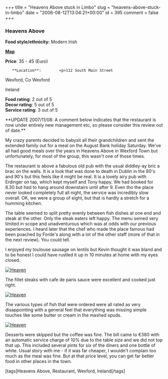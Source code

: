 +++
title = "Heavens Above stuck in Limbo"
slug = "heavens-above-stuck-in-limbo"
date = "2006-08-12T13:04:21+00:00"
id = 395
comment = false
+++

  <div class='hreview'>         

### Heavens Above

**Food style/ethnicity:** Modern Irish

**[Map](http://local.live.com/?v=2&sp=aN.sqpbm4gfvjpp_Heavens%2520Above_Restaurant__)**

**Price**: 35 - 45        (Euro)

       **Location**:        <p>112 South Main Street

Wexford,         Co Wexford        

Ireland
      </p>        <div>**Food rating**: <span class="rating">2</span> out of 5<div class="sb-fullstar"> </div><div class="sb-fullstar"> </div><div class="sb-emptystar"> </div><div class="sb-emptystar"> </div><div class="sb-emptystar"> </div></div>   <div>**Decor rating**: <span class="rating">5</span> out of 5<div class="sb-fullstar"> </div><div class="sb-fullstar"> </div><div class="sb-fullstar"> </div><div class="sb-fullstar"> </div><div class="sb-fullstar"> </div></div>   <div>**Service rating**: <span class="rating">3</span> out of 5<div class="sb-fullstar"> </div><div class="sb-fullstar"> </div><div class="sb-fullstar"> </div><div class="sb-emptystar"> </div><div class="sb-emptystar"> </div></div>   <div class='description'>

<p>**UPDATE 2007/11/08: A comment below indicates that the restaurant is now under entirely new management etc, so please consider this review out of date.**

My crazy parents decided to babysit all their grandchildren and sent the extended family out for a meal on the August Bank holiday Saturday. We've all had good meals over the years in Heavens Above in Wexford Town but unfortunately, for most of the group, this wasn't one of those times.

The restaurant is above a fabulous old pub with the usual diddley-ay bric a brac on the walls. It is a look that was done to death in Dublin in the 80's and 90's but this feels like it might be real. It is a lovely airy pub with Erdinger on tap, which kept myself and Tony happy. We had booked for 8.30 but had to hang around downstairs until after 9\. Even tho the place never looked completely full all night, the service was incredibly slow overall. OK, we were a group of eight, but that is hardly a stretch for a humming kitchen.

The table seemed to split pretty evenly between fish dishes at one end and steak at the other. Only the steak eaters left happy. The menu semed very limited in scope and unadventurous which was at odds with our previous experiences. I heard later that the chef who made the place famous had been poached by Forde's along with a lot of the other staff (more of that in the next review). You could tell.

I enjoyed my toulouse sausage on lentils but Kevin thought it was bland and to be honest I could have rustled it up in 10 minutes at home with my eyes closed.

[![Heaven](/images/flickr/2024_download/213089955_c8a8e413ce_c.jpg)](http://www.flickr.com/photos/bandon1/213089955/ "Photo Sharing")

The fillet steaks with cafe de paris sauce were excellent and cooked just right.

[![Heaven](/images/flickr/2024_download/213090219_b6d3169492_c.jpg)](http://www.flickr.com/photos/bandon1/213090219/ "Photo Sharing")

 The various types of fish that were ordered were all rated as very disappointing with a general feel that everything was missing simple touches like some butter or cream in the mashed spuds.

[![Heaven](/images/flickr/2024_download/213090429_03f37236c4_c.jpg)](http://www.flickr.com/photos/bandon1/213090429/ "Photo Sharing")

Desserts were skipped but the coffee was fine. The bill came to €380 with an automatic service charge of 10% due to the table size and we did not top that up. This included several pints for six of the diners and one bottle of white. Usual story with me - if it was far cheaper, I wouldn't complain too much as the meal was fine. But at that price level, you can get far better food in other places in the town.

[tags]Heavens Above, Restaurant, Wexford, Ireland[/tags]</p></div>      </div>
<script type="application/x-subnode; charset=utf-8">
       <!-- the following is structured blog data for machine readers. -->
       <subnode xmlns:data-view="http://www.w3.org/2003/g/data-view#" data-view:transformation="http://structuredblogging.org/subnode-to-rdf-interpreter.xsl" xmlns="http://www.structuredblogging.org/xmlns#subnode">
            <xml-structured-blog-entry xmlns="http://www.structuredblogging.org/xmlns">
              <generator id="wpsb-1" type="x-wpsb-post" version="1"/><review type="review/restaurant"><subject name="Heavens Above" ethnicity="Modern Irish" map="http://local.live.com/?v=2andsp=aN.sqpbm4gfvjpp_Heavens%2520Above_Restaurant__"><price min="35" max="45" currency="Euro"/><location address="112 South Main Street" city="Wexford" state="Co Wexford" country="Ireland"/></subject><foodrating max="5" min="0">2</foodrating><decorrating max="5" min="0">5</decorrating><servicerating max="5" min="0">3</servicerating><description>&lt;p&gt;My crazy parents decided to babysit all their grandchildren and sent the extended family out for a meal on the August Bank holiday Saturday. We've all had good meals over the years in Heavens Above in Wexford Town but unfortunately, for most of the group, this wasn't one of those times.&lt;/p&gt;

&lt;p&gt;The restaurant is above a fabulous old pub with the usual diddley-ay bric a brac on the walls. It is a look that was done to death in Dublin in the 80's and 90's but this feels like it might be real. It is a lovely airy pub with Erdinger on tap, which kept myself and Tony happy. We had booked for 8.30 but had to hang around downstairs until after 9\. Even tho the place never looked completely full all night, the service was incredibly slow overall. OK, we were a group of eight, but that is hardly a stretch for a humming kitchen.&lt;/p&gt;

&lt;p&gt;The table seemed to split pretty evenly between fish dishes at one end and steak at the other. Only the steak eaters left happy. The menu semed very limited in scope and unadventurous which was at odds with our previous experiences. I heard later that the chef who made the place famous had been poached by Forde's along with a lot of the other staff (more of that in the next review). You could tell.&lt;/p&gt;

&lt;p&gt;I enjoyed my toulouse sausage on lentils but Kevin thought it was bland and to be honest I could have rustled it up in 10 minutes at home with my eyes closed.&lt;/p&gt; 

&lt;a href= http://www.flickr.com/photos/bandon1/213089955/  title= Photo Sharing &gt;&lt;img src= /images/flickr/2024_download/213089955_c8a8e413ce_c.jpg  width= 240  height= 180  alt= Heaven's Above Meal 5  /&gt;&lt;/a&gt;

&lt;p&gt;The fillet steaks with cafe de paris sauce were excellent and cooked just right.&lt;/p&gt;

&lt;a href= http://www.flickr.com/photos/bandon1/213090219/  title= Photo Sharing &gt;&lt;img src= /images/flickr/2024_download/213090219_b6d3169492_c.jpg  width= 240  height= 180  alt= Heaven's Above Meal 3  /&gt;&lt;/a&gt;

&lt;p&gt; The various types of fish that were ordered were all rated as very disappointing with a general feel that everything was missing simple touches like some butter or cream in the mashed spuds.&lt;/p&gt;

&lt;a href= http://www.flickr.com/photos/bandon1/213090429/  title= Photo Sharing &gt;&lt;img src= /images/flickr/2024_download/213090429_03f37236c4_c.jpg  width= 240  height= 180  alt= Heaven's Above Meal 1  /&gt;&lt;/a&gt;

&lt;p&gt;Desserts were skipped but the coffee was fine. The bill came to €380 with an automatic service charge of 10% due to the table size and we did not top that up. This included several pints for six of the diners and one bottle of white. Usual story with me - if it was far cheaper, I wouldn't complain too much as the meal was fine. But at that price level, you can get far better food in other places in the town.&lt;/p&gt;

[tags]Heavens Above, Restaurant, Wexford, Ireland[/tags]</description></review>
            </xml-structured-blog-entry>
       </subnode>
       </script>
